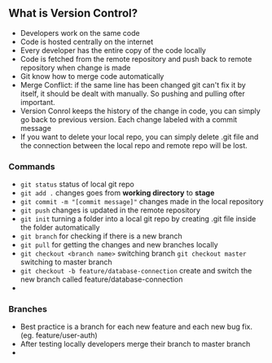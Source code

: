 ## What is Version Control?
- Developers work on the same code
- Code is hosted centrally on the internet
- Every developer has the entire copy of the code locally
- Code is fetched from the remote repository and push back to remote repository when change is made
- Git know how to merge code automatically
- Merge Conflict: if the same line has been changed git can't fix it by itself, it should be dealt with manually. So pushing and pulling ofter important.
- Version Conrol keeps the history of the change in code, you can simply go back to previous version. Each change labeled with a commit message
- If you want to delete your local repo, you can simply delete .git file and the connection between the local repo and remote repo will be lost.

### Commands
- `git status` status of local git repo
- `git add .` changes goes from **working directory** to **stage**
- `git commit -m "[commit message]"` changes made in the local repository 
- `git push` changes is updated in the remote repository
- `git init` turning a folder into a local git repo by creating .git file inside the folder automatically
- `git branch` for checking if there is a new branch
- `git pull` for getting the changes and new branches locally
- `git checkout <branch name>` switching branch `git checkout master` switching to master branch
- `git checkout -b feature/database-connection` create and switch the new branch called feature/database-connection
-  

### Branches
- Best practice is a branch for each new feature and each new bug fix. (eg. feature/user-auth)
- After testing locally developers merge their branch to master branch
- 
